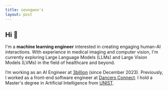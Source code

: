 ```yaml
---
title: seungwoo's
layout: post
---
```


## Hi 👋

I'm a **machine learning engineer** interested in creating engaging human-AI interactions. With experience in medical imaging and computer vision, I'm currently exploring Large Language Models (LLMs) and Large Vision Models (LVMs) in the field of healthcare and beyond.

I’m working as an AI Engineer at [3billion](https://3billion.io) (since December 2023). Previously, I worked as a front-end software engineer at [Dancers Connect](https://www.dancers-connect.com/). I hold a Master's degree in Artificial Intelligence from [UNIST](https://www.unist.ac.kr/).
